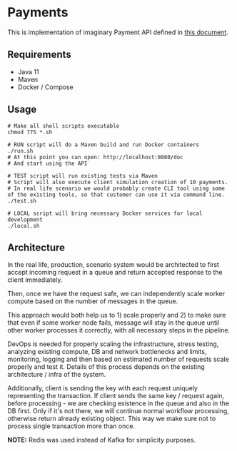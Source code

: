 # Payments

This is implementation of imaginary Payment API defined in [this document](task.pdf).

## Requirements
- Java 11
- Maven
- Docker / Compose

## Usage
```shell
# Make all shell scripts executable
chmod 775 *.sh

# RUN script will do a Maven build and run Docker containers
./run.sh
# At this point you can open: http://localhost:8080/doc
# And start using the API

# TEST script will run existing tests via Maven
# Script will also execute client simulation creation of 10 payments.
# In real life scenario we would probably create CLI tool using some of the existing tools, so that customer can use it via command line.
./test.sh

# LOCAL script will bring necessary Docker services for local development
./local.sh
```

## Architecture
In the real life, production, scenario system would be architected to first accept incoming request in a queue and return accepted response to the client immediately.

Then, once we have the request safe, we can independently scale worker compute based on the number of messages in the queue.

This approach would both help us to 1) scale properly and 2) to make sure that even if some worker node fails, message will stay in the queue until other worker processes it correctly, with all necessary steps in the pipeline.

DevOps is needed for properly scaling the infrastructure, stress testing, analyzing existing compute, DB and network bottlenecks and limits, monitoring, logging and then based on estimated number of requests scale properly and test it. Details of this process depends on the existing architecture / infra of the system.

Additionally, client is sending the key with each request uniquely representing the transaction. If client sends the same key / request again, before processing - we are checking existence in the queue and also in the DB first. Only if it's not there, we will continue normal workflow processing, otherwise return already existing object. This way we make sure not to process single transaction more than once.

**NOTE:** Redis was used instead of Kafka for simplicity purposes.